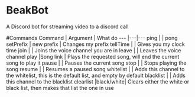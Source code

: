 # BeakBot
A Discord bot for streaming video to a discord call

#Commands
Command | Argument | What do
---         |---|---
ping         | | pong
setPrefix    | new prefix | Changes my prefix
tellTime     | | Gives you my clock time
join         | | Joins the voice channel you are in
leave        | | Leaves the voice channel
play         |Song link | Plays the requested song, will end the current song to play it
pause        | | Pauses the current song
stop         | | Stops playing the song
resume       | | Resumes a paused song
whitelist    | | Adds this channel to the whitelist, this is the default list, and empty by default
blacklist    | | Adds this channel to the blacklist
clearlist |black/white| Clears either the white or black list, then makes that list the one in use

